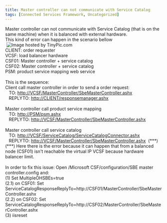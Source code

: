 ```yaml
---
title: Master controller can not communicate with Service Catalog
tags: [Connected Services Framework, Uncategorized]
---
```

<DIV>Master controller can not communicate with Service Catalog (that is on the same machine) when it is balanced with external hardware.</DIV>
<DIV>This kind of error can happen in the scenario bellow&nbsp;</DIV>
<DIV>&nbsp;<IMG alt="Image hosted by TinyPic.com" src="http://tinypic.com/iw6kox.jpg"> </DIV>
<DIV>CLIENT: order requester </DIV>
<DIV>VCSF: load balancer hardware </DIV>
<DIV>CSF01: Master controller + service catalog </DIV>
<DIV>CSF02: Master controller + service catalog </DIV>
<DIV>PSM: product service mapping web service </DIV>
<DIV>&nbsp;</DIV>
<DIV>This is the sequence: </DIV>
<DIV>Client call master controller in order to send a order request: </DIV>
<DIV>&nbsp;&nbsp;&nbsp;TO: <A href="http://VCSF/MasterController/SbeMasterController.ashx">http://VCSF/MasterController/SbeMasterController.ashx</A> </DIV>
<DIV>&nbsp;&nbsp;&nbsp;REPLYTO: <A href="http://CLIENT/responsemanager.ashx">http://CLIENT/responsemanager.ashx</A> </DIV>
<DIV>&nbsp;</DIV>
<DIV>Master controller call product service mapping </DIV>
<DIV>&nbsp;&nbsp;&nbsp;TO: <A href="http://PSM/psm.ashx">http://PSM/psm.ashx</A> &nbsp;</DIV>
<DIV>&nbsp;&nbsp;&nbsp;REPLYTO: <A href="http://VCSF/MasterController/SbeMasterController.ashx">http://VCSF/MasterController/SbeMasterController.ashx</A> </DIV>
<DIV>&nbsp;</DIV>
<DIV>Master controller call service catalog </DIV>
<DIV>&nbsp;&nbsp;&nbsp;TO: <A href="http://VCSF/ServiceCatalog/ServiceCatalogConnector.ashx">http://VCSF/ServiceCatalog/ServiceCatalogConnector.ashx</A> &nbsp;</DIV>
<DIV>&nbsp;&nbsp;&nbsp;REPLYTO: <A href="http://VCSF/MasterController/SbeMasterController.ashx">http://VCSF/MasterController/SbeMasterController.ashx</A> &nbsp;(***)</DIV>
<DIV>(***) Here there is the error because it can happen that from a balanced node (CSF01)&nbsp;isn't reachable the virtual IP VCSF because hardware balancer limit. </DIV>
<DIV>&nbsp;</DIV>
<DIV>In order to fix this issue: Open /Microsoft CSF/configuration/SBE master controller.config and: </DIV>
<DIV>(1) Set MultipleOHSBEs=true </DIV>
<DIV>(2.1) on CSF01: Set ServiceCatalogResponseReplyTo=http://CSF01/MasterController/SbeMasterController.ashx&nbsp;&nbsp;</DIV>
<DIV>(2.2) on CSF02: Set ServiceCatalogResponseReplyTo=http://CSF02/MasterController/SbeMasterController.ashx </DIV>
<DIV>(3) iisreset </DIV>
<DIV>&nbsp;</DIV>
<DIV>&nbsp;</DIV>
